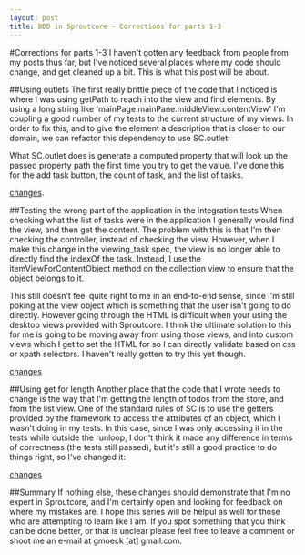 ```yaml
---
layout: post
title: BDD in Sproutcore - Corrections for parts 1-3
---
```

#Corrections for parts 1-3
I haven't gotten any feedback from people from my posts thus far, but I've noticed several places where my code should change, and get cleaned up a bit. This is what this post will be about.

##Using outlets
The first really brittle piece of the code that I noticed is where I was using getPath to reach into the view and find elements. By using a long string like 'mainPage.mainPane.middleView.contentView' I'm coupling a good number of my tests to the current structure of my views. In order to fix this, and to give the element a description that is closer to our domain, we can refactor this dependency to use SC.outlet:

<script src="https://gist.github.com/781228.js"> </script>

What SC.outlet does is generate a computed property that will look up the passed property path the first time you try to get the value. I've done this for the add task button, the count of task, and the list of tasks. 

[changes](https://github.com/gmoeck/sc-bdd-todos/commit/8ece0aa3114fbfc9810572e2cf79e6aed597582d).

##Testing the wrong part of the application in the integration tests
When checking what the list of tasks were in the application I generally would find the view, and then get the content. The problem with this is that I'm then checking the controller, instead of checking the view. However, when I make this change in the viewing_task spec, the view is no longer able to directly find the indexOf the task. Instead, I use the itemViewForContentObject method on the collection view to ensure that the object belongs to it.

This still doesn't feel quite right to me in an end-to-end sense, since I'm still poking at the view object which is something that the user isn't going to do directly. However going through the HTML is difficult when your using the desktop views provided with Sproutcore. I think the ultimate solution to this for me is going to be moving away from using those views, and into custom views which I get to set the HTML for so I can directly validate based on css or xpath selectors. I haven't really gotten to try this yet though.

[changes](https://github.com/gmoeck/sc-bdd-todos/commit/3f5848c87950b91fbd7e5e108c6c85cec2343c97)

##Using get for length
Another place that the code that I wrote needs to change is the way that I'm getting the length of todos from the store, and from the list view. One of the standard rules of SC is to use the getters provided by the framework to access the attributes of an object, which I wasn't doing in my tests. In this case, since I was only accessing it in the tests while outside the runloop, I don't think it made any difference in terms of correctness (the tests still passed), but it's still a good practice to do things right, so I've changed it:

<script src="https://gist.github.com/781245.js"> </script>

[changes](https://github.com/gmoeck/sc-bdd-todos/commit/13bedc8cd87b16c2ae487a8519aa56533c61d73a)

##Summary
If nothing else, these changes should demonstrate that I'm no expert in Sproutcore, and I'm certainly open and looking for feedback on where my mistakes are. I hope this series will be helpul as well for those who are attempting to learn like I am. If you spot something that you think can be done better, or that is unclear please feel free to leave a comment or shoot me an e-mail at gmoeck [at] gmail.com.
